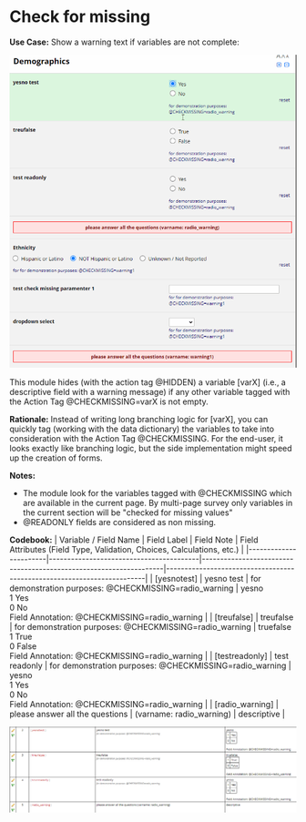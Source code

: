 # Check for missing

**Use Case:** Show a warning text if variables are not complete:

![Check for missing](./imgs/checkmissing.gif)

This module hides (with the action tag @HIDDEN) a variable [varX] (i.e., a descriptive field with a warning message) if any other variable tagged with the Action Tag @CHECKMISSING=varX is not empty.

**Rationale:** Instead of writing long branching logic for [varX], you can quickly tag (working with the data dictionary) the variables to take into consideration with the Action Tag @CHECKMISSING. For the end-user, it looks exactly like branching logic, but the side implementation might speed up the creation of forms.


**Notes:**
 * The module look for the variables tagged with @CHECKMISSING which are available in the current page. By multi-page survey only variables in the current section will be "checked for missing values"
 * @READONLY fields are considered as non missing. 

**Codebook:**
| Variable / Field Name | Field Label                             | Field Note                                                        | Field Attributes (Field Type, Validation, Choices, Calculations, etc.) |
|-----------------------|-----------------------------------------|-------------------------------------------------------------------|------------------------------------------------------------------------|
| [yesnotest]           | yesno test                              | for demonstration purposes: @CHECKMISSING=radio_warning           | yesno <br> 1 Yes <br> 0 No <br> Field Annotation: @CHECKMISSING=radio_warning  |
| [treufalse]           | treufalse                               | for demonstration purposes: @CHECKMISSING=radio_warning           | truefalse <br> 1 True <br> 0 False <br> Field Annotation: @CHECKMISSING=radio_warning |
| [testreadonly]        | test readonly                           | for demonstration purposes: @CHECKMISSING=radio_warning           | yesno <br> 1 Yes <br> 0 No <br> Field Annotation: @CHECKMISSING=radio_warning |
| [radio_warning]       | please answer all the questions         | (varname: radio_warning)                                          | descriptive                                                             |

![coodebook](./imgs/codebook.png)

